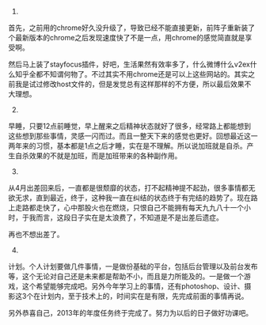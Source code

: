 1.

首先，之前用的chrome好久没升级了，导致已经不能直接更新，前阵子重新装了个最新版本的chrome之后发现速度快了不是一点，用chrome的感觉简直就是享受啊。

然后马上装了stayfocus插件，好吧，生活果然有效率多了，什么微博什么v2ex什么知乎全都不知谓何物了。不过其实不用chrome还是可以上这些网站的。其实之前我是试过修改host文件的，但是发觉总有这样那样的不方便，所以最后效果不大理想。

2.

早睡，只要12点前睡觉，早上醒来之后精神状态就好了很多，经常路上都能想到这些想到那些事情，灵感一闪而过。而且一整天下来的感觉也更好。回想最近这一两年来的习惯，基本都是1点之后才睡，实在是不理解。所以说加班就是自杀。产生自杀效果的不就是加班，而是加班带来的各种副作用。

3.

从4月出差回来后，一直都是很颓靡的状态，打不起精神提不起劲，很多事情都无欲无求，直到最近，终于，这种我一直在纠结的状态终于有完结的趋势了。现在路上走路都走快了，心中那股火也在燃烧，只恨自己不能拥有每天九九八十一个小时，于我而言，这段日子实在是太浪费了，不知道是不是出差后遗症。

再也不想出差了。

4.

计划。个人计划要做几件事情，一是做份基础的平台，包括后台管理以及前台发布等，这个无论对自己还是未来都是帮助不小，而且是力所能及的。一是做一个游戏，这个希望能够完成吧。另外今年学习上的事情，还有photoshop、设计、摄影这3个在计划内，至于技术上的，时间实在是有限，先完成前面的事情再说。

另外恭喜自己，2013年的年度任务终于完成了。努力为以后的日子做好功课吧。